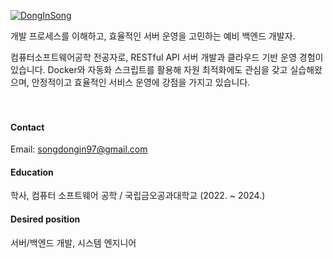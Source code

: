 

[![DongInSong](https://img.shields.io/badge/DongInSong-github-blue?logo=github)](https://github.com/DongInSong)

개발 프로세스를 이해하고, 효율적인 서버 운영을 고민하는 예비 백엔드 개발자.

컴퓨터소프트웨어공학 전공자로, RESTful API 서버 개발과 클라우드 기반 운영 경험이 있습니다.
Docker와 자동화 스크립트를 활용해 자원 최적화에도 관심을 갖고 실습해왔으며, 안정적이고 효율적인 서비스 운영에 강점을 가지고 있습니다.

ㅤ
#### Contact
Email: songdongin97@gmail.com

#### Education
학사, 컴퓨터 소프트웨어 공학 / 국립금오공과대학교 (2022. ~ 2024.)

#### Desired position
서버/백엔드 개발, 시스템 엔지니어


